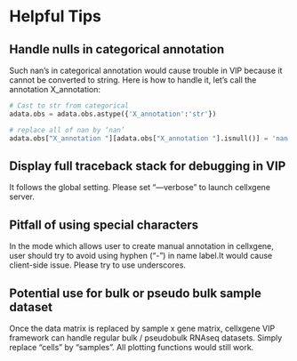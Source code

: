 # Helpful Tips

## Handle	nulls	in	categorical	annotation
Such nan’s in categorical annotation would cause trouble in VIP because it cannot be converted to string. Here is how to handle it, let’s call the annotation X_annotation:


```python
# Cast to str from categorical
adata.obs = adata.obs.astype({'X_annotation':'str'})

# replace all of nan by ‘nan’
adata.obs["X_annotation "][adata.obs["X_annotation "].isnull()] = 'nan'
```

## Display	full	traceback	stack	for	debugging	in	VIP
It follows the global setting. Please set “—verbose” to launch cellxgene server. 

## Pitfall	of	using	special	characters
In the mode which allows user to create manual annotation in cellxgene, user should try to avoid using hyphen (“-”) in name label.It would cause client-side issue. Please try to use underscores.

## Potential	use	for	bulk	or	pseudo	bulk	sample	dataset
Once the data matrix is replaced by sample x gene matrix, cellxgene VIP framework can handle regular bulk / pseudobulk RNAseq datasets. Simply replace “cells” by “samples”. All plotting functions would still work.


